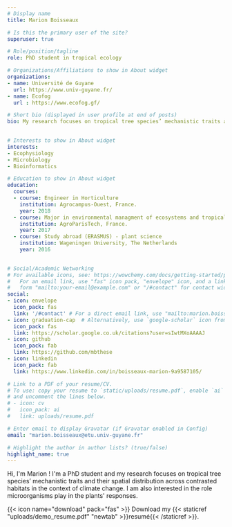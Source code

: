 ```yaml
---
# Display name
title: Marion Boisseaux

# Is this the primary user of the site?
superuser: true

# Role/position/tagline
role: PhD student in tropical ecology

# Organizations/Affiliations to show in About widget
organizations:
- name: Université de Guyane
  url: https://www.univ-guyane.fr/ 
- name: Ecofog 
  url : https://www.ecofog.gf/ 

# Short bio (displayed in user profile at end of posts)
bio: My research focuses on tropical tree species’ mechanistic traits and their spatial distribution across contrasted habitats in the context of climate change. I am also interested in the role microorganisms play in the plants' responses. 
 

# Interests to show in About widget
interests:
- Ecophysiology
- Microbiology
- Bioinformatics

# Education to show in About widget
education:
  courses:
  - course: Engineer in Horticulture
    institution: Agrocampus-Ouest, France.  
    year: 2018
  - course: Major in environmental managment of ecosystems and tropical forests (GEEFT)
    institution: AgroParisTech, France. 
    year: 2017
  - course: Study abroad (ERASMUS) - plant science 
    institution: Wageningen University, The Netherlands
    year: 2016
  

# Social/Academic Networking
# For available icons, see: https://wowchemy.com/docs/getting-started/page-builder/#icons
#   For an email link, use "fas" icon pack, "envelope" icon, and a link in the
#   form "mailto:your-email@example.com" or "/#contact" for contact widget.
social:
- icon: envelope
  icon_pack: fas
  link: '/#contact' # For a direct email link, use "mailto:marion.boisseaux@etu.univ-guyane.fr". 
- icon: graduation-cap  # Alternatively, use `google-scholar` icon from `ai` icon pack
  icon_pack: fas
  link: https://scholar.google.co.uk/citations?user=sIwtMXoAAAAJ
- icon: github
  icon_pack: fab
  link: https://github.com/mbthese 
- icon: linkedin
  icon_pack: fab
  link: https://www.linkedin.com/in/boisseaux-marion-9a9587105/ 

# Link to a PDF of your resume/CV.
# To use: copy your resume to `static/uploads/resume.pdf`, enable `ai` icons in `params.toml`, 
# and uncomment the lines below.
# - icon: cv
#   icon_pack: ai
#   link: uploads/resume.pdf

# Enter email to display Gravatar (if Gravatar enabled in Config)
email: "marion.boisseaux@etu.univ-guyane.fr"

# Highlight the author in author lists? (true/false)
highlight_name: true
---
```


Hi, I'm Marion ! I'm a PhD student and my research focuses on tropical tree species’ mechanistic traits and their spatial distribution across contrasted habitats in the context of climate change. I am also interested in the role microorganisms play in the plants' responses. 

{{< icon name="download" pack="fas" >}} Download my {{< staticref "uploads/demo_resume.pdf" "newtab" >}}resumé{{< /staticref >}}.
